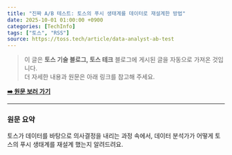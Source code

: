 ```yaml
---
title: "진짜 A/B 테스트: 토스의 푸시 생태계를 데이터로 재설계한 방법"
date: 2025-10-01 01:00:00 +0900
categories: [TechInfo]
tags: ["토스", "RSS"]
source: https://toss.tech/article/data-analyst-ab-test
---
```

> 이 글은 **토스 기술 블로그, 토스 테크** 블로그에 게시된 글을 자동으로 가져온 것입니다. <br>
> 더 자세한 내용과 원문은 아래 링크를 참고해 주세요.

[**➡️ 원문 보러 가기**](https://toss.tech/article/data-analyst-ab-test)

---

### 원문 요약
토스가 데이터를 바탕으로 의사결정을 내리는 과정 속에서, 데이터 분석가가 어떻게 토스의 푸시 생태계를 재설계 했는지 알려드려요.
